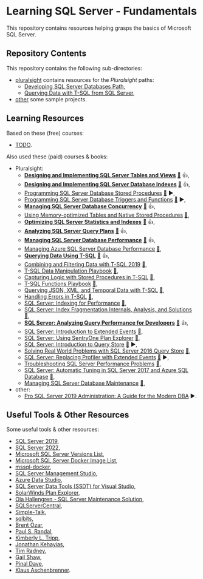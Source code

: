 # Learning SQL Server - Fundamentals

This repository contains resources helping grasps the basics of Microsoft SQL Server.

## Repository Contents

This repository contains the following sub-directories:

- [pluralsight](pluralsight/) contains resources for the _Pluralsight_ paths:
  - [Developing SQL Server Databases Path](https://app.pluralsight.com/paths/skills/developing-sql-server-databases),
  - [Querying Data with T-SQL from SQL Server](https://app.pluralsight.com/paths/skills/querying-data-with-t-sql-from-sql-server),
- [other](other/) some sample projects.

## Learning Resources

Based on these (free) courses:

- [TODO](TODO).

Also used these (paid) courses & books:

- Pluralsight:
  - **[Designing and Implementing SQL Server Tables and Views](https://app.pluralsight.com/library/courses/sqlserver-tables-view-designing-implementing/table-of-contents)** [:file_folder:](https://app.pluralsight.com/library/courses/sqlserver-tables-view-designing-implementing/exercise-files) :+1:,
  - **[Designing and Implementing SQL Server Database Indexes](https://app.pluralsight.com/library/courses/design-build-sql-server-indexes/table-of-contents)** [:file_folder:](https://app.pluralsight.com/library/courses/design-build-sql-server-indexes/exercise-files) :+1:,
  - [Programming SQL Server Database Stored Procedures](https://app.pluralsight.com/library/courses/sql-server-database-programming-stored-procedures/table-of-contents) [:file_folder:](https://app.pluralsight.com/library/courses/sql-server-database-programming-stored-procedures/exercise-files) :arrow_forward:,
  - [Programming SQL Server Database Triggers and Functions](https://app.pluralsight.com/library/courses/program-sql-server-triggers-functions/table-of-contents) [:file_folder:](https://app.pluralsight.com/library/courses/program-sql-server-triggers-functions/exercise-files) :arrow_forward:,
  - **[Managing SQL Server Database Concurrency](https://app.pluralsight.com/library/courses/manage-sql-server-concurrency/table-of-contents)** [:file_folder:](https://app.pluralsight.com/library/courses/manage-sql-server-concurrency/exercise-files) :+1:,
  - [Using Memory-optimized Tables and Native Stored Procedures](https://app.pluralsight.com/library/courses/using-memory-optimized-tables-native-stored-procedures/table-of-contents) [:file_folder:](https://app.pluralsight.com/library/courses/using-memory-optimized-tables-native-stored-procedures/exercise-files),
  - **[Optimizing SQL Server Statistics and Indexes](https://app.pluralsight.com/library/courses/optimizing-sql-server-statistics-indexes/table-of-contents)** [:file_folder:](https://app.pluralsight.com/library/courses/optimizing-sql-server-statistics-indexes/exercise-files) :+1:,
  - **[Analyzing SQL Server Query Plans](https://app.pluralsight.com/library/courses/analyzing-sql-server-query-plans/table-of-contents)** [:file_folder:](https://app.pluralsight.com/library/courses/analyzing-sql-server-query-plans/exercise-files) :+1:,
  - **[Managing SQL Server Database Performance](https://app.pluralsight.com/library/courses/managing-sql-server-database-performance/table-of-contents)** [:file_folder:](https://app.pluralsight.com/library/courses/managing-sql-server-database-performance/exercise-files) :+1:,
  - [Managing Azure SQL Server Database Performance](https://app.pluralsight.com/library/courses/managing-azure-sql-server-database-performance/table-of-contents) [:file_folder:](https://app.pluralsight.com/library/courses/managing-azure-sql-server-database-performance/exercise-files),
  - **[Querying Data Using T-SQL](https://app.pluralsight.com/library/courses/querying-data-using-tsql/table-of-contents)** [:file_folder:](https://app.pluralsight.com/library/courses/querying-data-using-tsql/exercise-files) :+1:,
  - [Combining and Filtering Data with T-SQL 2019](https://app.pluralsight.com/library/courses/combining-filtering-data-tsql/table-of-contents) [:file_folder:](https://app.pluralsight.com/library/courses/combining-filtering-data-tsql/exercise-files),
  - [T-SQL Data Manipulation Playbook](https://app.pluralsight.com/library/courses/t-sql-data-manipulation-playbook/table-of-contents) [:file_folder:](https://app.pluralsight.com/library/courses/t-sql-data-manipulation-playbook/exercise-files),
  - [Capturing Logic with Stored Procedures in T-SQL](https://app.pluralsight.com/library/courses/capturing-logic-with-stored-procedures-tsql/table-of-contents) [:file_folder:](https://app.pluralsight.com/library/courses/capturing-logic-with-stored-procedures-tsql/exercise-files),
  - [T-SQL Functions Playbook](https://app.pluralsight.com/library/courses/tsql-functions-playbook/table-of-contents) [:file_folder:](https://app.pluralsight.com/library/courses/tsql-functions-playbook/exercise-files),
  - [Querying JSON, XML, and Temporal Data with T-SQL](https://app.pluralsight.com/library/courses/querying-json-xml-temporal-data-tsql/table-of-contents) [:file_folder:](https://app.pluralsight.com/library/courses/querying-json-xml-temporal-data-tsql/exercise-files),
  - [Handling Errors in T-SQL](https://app.pluralsight.com/library/courses/handling-errors-tsql/table-of-contents) [:file_folder:](https://app.pluralsight.com/library/courses/handling-errors-tsql/exercise-files),
  - [SQL Server: Indexing for Performance](https://app.pluralsight.com/library/courses/sqlserver-indexing-for-performance/table-of-contents) [:file_folder:](https://app.pluralsight.com/library/courses/sqlserver-indexing-for-performance/exercise-files),
  - [SQL Server: Index Fragmentation Internals, Analysis, and Solutions](https://app.pluralsight.com/library/courses/sqlserver-index-fragmentation-internals-analysis-solutions/table-of-contents) [:file_folder:](https://app.pluralsight.com/library/courses/sqlserver-index-fragmentation-internals-analysis-solutions/exercise-files),
  - **[SQL Server: Analyzing Query Performance for Developers](https://app.pluralsight.com/library/courses/sqlserver-query-performance-developers/table-of-contents)** [:file_folder:](https://app.pluralsight.com/library/courses/sqlserver-query-performance-developers/exercise-files) :+1:,
  - [SQL Server: Introduction to Extended Events](https://app.pluralsight.com/library/courses/sqlserver-basicxevents/table-of-contents) [:file_folder:](https://app.pluralsight.com/library/courses/sqlserver-basicxevents/exercise-files),
  - [SQL Server: Using SentryOne Plan Explorer](https://app.pluralsight.com/library/courses/sqlserver-using-sentryone-plan-explorer/table-of-contents) [:file_folder:](https://app.pluralsight.com/library/courses/sqlserver-using-sentryone-plan-explorer/exercise-files),
  - [SQL Server: Introduction to Query Store](https://app.pluralsight.com/library/courses/sqlserver-query-store-introduction/table-of-contents) [:file_folder:](https://app.pluralsight.com/library/courses/sqlserver-query-store-introduction/exercise-files) :arrow_forward:,
  - [Solving Real World Problems with SQL Server 2016 Query Store](https://app.pluralsight.com/library/courses/solving-real-world-problems-sql-server-2016-query-store/table-of-contents) [:file_folder:](https://app.pluralsight.com/library/courses/solving-real-world-problems-sql-server-2016-query-store/exercise-files),
  - [SQL Server: Replacing Profiler with Extended Events](https://app.pluralsight.com/library/courses/sqlserver-replacing-profiler-extended-events/table-of-contents) [:file_folder:](https://app.pluralsight.com/library/courses/sqlserver-replacing-profiler-extended-events/exercise-files) :arrow_forward:,
  - [Troubleshooting SQL Server Performance Problems](https://app.pluralsight.com/library/courses/troubleshooting-sql-server-performance-problems/table-of-contents) [:file_folder:](https://app.pluralsight.com/library/courses/troubleshooting-sql-server-performance-problems/exercise-files),
  - [SQL Server: Automatic Tuning in SQL Server 2017 and Azure SQL Database](https://app.pluralsight.com/library/courses/sqlserver-azure-database/table-of-contents) [:file_folder:](https://app.pluralsight.com/library/courses/sqlserver-azure-database/exercise-files),
  - [Managing SQL Server Database Maintenance](https://app.pluralsight.com/library/courses/managing-sql-server-database-maintenance/table-of-contents) [:file_folder:](https://app.pluralsight.com/library/courses/managing-sql-server-database-maintenance/exercise-files),
- other:
  - [Pro SQL Server 2019 Administration: A Guide for the Modern DBA](https://learning.oreilly.com/library/view/pro-sql-server/9781484250891/) :arrow_forward:.

## Useful Tools & Other Resources

Some useful tools & other resources:

- [SQL Server 2019](https://www.microsoft.com/pl-pl/sql-server/sql-server-2019),
- [SQL Server 2022](https://www.microsoft.com/pl-pl/sql-server/sql-server-2022),
- [Microsoft SQL Server Versions List](https://sqlserverbuilds.blogspot.com/),
- [Microsoft SQL Server Docker Image List](https://hub.docker.com/_/microsoft-mssql-server),
- [mssql-docker](https://github.com/microsoft/mssql-docker),
- [SQL Server Management Studio](https://learn.microsoft.com/en-us/sql/ssms/download-sql-server-management-studio-ssms?view=sql-server-ver16),
- [Azure Data Studio](https://azure.microsoft.com/pl-pl/products/data-studio/),
- [SQL Server Data Tools (SSDT) for Visual Studio](https://learn.microsoft.com/pl-pl/sql/ssdt/download-sql-server-data-tools-ssdt?view=sql-server-ver16),
- [SolarWinds Plan Explorer](https://www.sentryone.com/plan-explorer),
- [Ola Hallengren - SQL Server Maintenance Solution](https://ola.hallengren.com/),
- [SQLServerCentral](https://www.sqlservercentral.com/),
- [Simple-Talk](https://www.red-gate.com/simple-talk/),
- [sqlbits](https://sqlbits.com),
- [Brent Ozar](https://www.brentozar.com/),
- [Paul S. Randal](https://www.sqlskills.com/blogs/paul/),
- [Kimberly L. Tripp](https://www.sqlskills.com/blogs/kimberly/),
- [Jonathan Kehayias](https://www.sqlskills.com/blogs/jonathan/),
- [Tim Radney](https://www.sqlskills.com/blogs/tim/),
- [Gail Shaw](http://sqlinthewild.co.za),
- [Pinal Dave](https://blog.sqlauthority.com),
- [Klaus Aschenbrenner](https://www.sqlpassion.at/).
